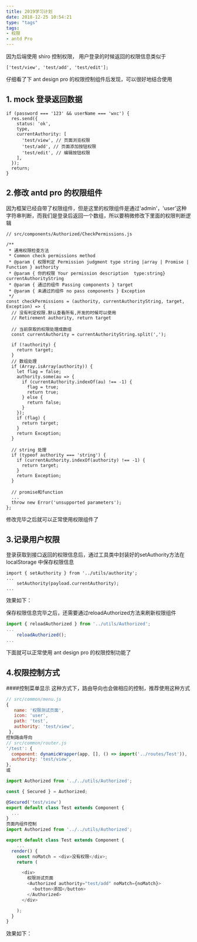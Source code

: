 ```yaml
---
title: 2019学习计划
date: 2018-12-25 10:54:21
type: "tags"
tags:
- 权限
- antd Pro
---
```

因为后端使用 shiro 控制权限， 用户登录的时候返回的权限信息类似于

```
['test/view', 'test/add', 'test/edit'];
```
仔细看了下 ant design pro 的权限控制组件后发现，可以很好地结合使用

<!-- more -->

## 1. mock 登录返回数据
```
if (password === '123' && userName === 'wxc') {
  res.send({
    status: 'ok',
    type,
    currentAuthority: [
      'test/view', // 页面浏览权限
      'test/add', // 页面添加按钮权限
      'test/edit', // 编辑按钮权限
    ],
  });
  return;
}
```
## 2.修改 antd pro 的权限组件

因为框架已经自带了权限组件，但是这里的权限组件是通过'admin'，'user'这种字符串判断，而我们是登录后返回一个数组，所以要稍微修改下里面的权限判断逻辑

```
// src/components/Authorized/CheckPermissions.js

/**
 * 通用权限检查方法
 * Common check permissions method
 * @param { 权限判定 Permission judgment type string |array | Promise | Function } authority
 * @param { 你的权限 Your permission description  type:string} currentAuthorityString
 * @param { 通过的组件 Passing components } target
 * @param { 未通过的组件 no pass components } Exception
 */
const checkPermissions = (authority, currentAuthorityString, target, Exception) => {
  // 没有判定权限.默认查看所有,开发的时候可以使用
  // Retirement authority, return target

  // 当前获取的权限处理成数组
  const currentAuthority = currentAuthorityString.split(',');

  if (!authority) {
    return target;
  }
  // 数组处理
  if (Array.isArray(authority)) {
    let flag = false;
    authority.some(au => {
      if (currentAuthority.indexOf(au) !== -1) {
        flag = true;
        return true;
      } else {
        return false;
      }
    });
    if (flag) {
      return target;
    }
    return Exception;
  }

  // string 处理
  if (typeof authority === 'string') {
    if (currentAuthority.indexOf(authority) !== -1) {
      return target;
    }
    return Exception;
  }

  // promise和function
  ...
  throw new Error('unsupported parameters');
};
```
修改完毕之后就可以正常使用权限组件了

## 3.记录用户权限
登录获取到接口返回的权限信息后，通过工具类中封装好的setAuthority方法在 localStorage 中保存权限信息

```
import { setAuthority } from '../utils/authority';
...
	setAuthority(payload.currentAuthority);
...
```



效果如下：

保存权限信息完毕之后，还需要通过reloadAuthorized方法来刷新权限组件

```javascript
import { reloadAuthorized } from '../utils/Authorized';
...
	reloadAuthorized();
...
```

下面就可以正常使用 ant design pro 的权限控制功能了

## 4.权限控制方式
####控制菜单显示
这种方式下，路由导向也会做相应的控制，推荐使用这种方式

```javascript
// src/common/menu.js
{
   name: '权限测试页面',
   icon: 'user',
   path: 'test',
   authority: 'test/view',
 },
控制路由导向
// src/common/router.js
'/test': {
  component: dynamicWrapper(app, [], () => import('../routes/Test')),
  authority: 'test/view',
},
或

import Authorized from '../../utils/Authorized';

const { Secured } = Authorized;

@Secured('test/view')
export default class Test extends Component {
  ...
}
页面内组件控制
import Authorized from '../../utils/Authorized';

export default class Test extends Component {
	...
  render() {
    const noMatch = <div>没有权限</div>;
    return (

      <div>
        权限测试页面
        <Authorized authority="test/add" noMatch={noMatch}>
          <button>添加</button>
        </Authorized>
      </div>

​    );
  }
}
```





效果如下：
